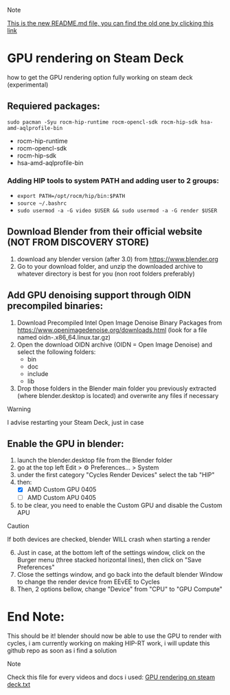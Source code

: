 > [!NOTE]
> [This is the new README.md file, you can find the old one by clicking this link](OLD-README.md)

# GPU rendering on Steam Deck
how to get the GPU rendering option fully working on steam deck (experimental)


## Requiered packages:
`sudo pacman -Syu rocm-hip-runtime rocm-opencl-sdk rocm-hip-sdk hsa-amd-aqlprofile-bin`
* rocm-hip-runtime
* rocm-opencl-sdk
* rocm-hip-sdk
* hsa-amd-aqlprofile-bin

### Adding HIP tools to system PATH and adding user to 2 groups:
* `export PATH=/opt/rocm/hip/bin:$PATH`
* `source ~/.bashrc`
* `sudo usermod -a -G video $USER && sudo usermod -a -G render $USER`

## Download Blender from their official website (NOT FROM DISCOVERY STORE)
1. download any blender version (after 3.0) from https://www.blender.org
2. Go to your download folder, and unzip the downloaded archive to whatever directory is best for you (non root folders preferably)

## Add GPU denoising support through OIDN precompiled binaries:
1. Download Precompiled Intel Open Image Denoise Binary Packages from https://www.openimagedenoise.org/downloads.html (look for a file named oidn-<version>.x86_64.linux.tar.gz)
2. Open the download OIDN archive (OIDN = Open Image Denoise) and select the following folders:
   * bin
   * doc
   * include
   * lib
3. Drop those folders in the Blender main folder you previously extracted (where blender.desktop is located) and overwrite any files if necessary

> [!WARNING]
> I advise restarting your Steam Deck, just in case


## Enable the GPU in blender:
1. launch the blender.desktop file from the Blender folder
2. go at the top left Edit > :gear: Preferences... > System
3. under the first category "Cycles Render Devices" select the tab "HIP"
4. then:
   - [x] AMD Custom GPU 0405
   - [ ] AMD Custom APU 0405
5. to be clear, you need to enable the Custom GPU and disable the Custom APU
> [!CAUTION]
> If both devices are checked, blender WILL crash when starting a render
6. Just in case, at the bottom left of the settings window, click on the Burger menu (three stacked horizontal lines), then click on "Save Preferences"
7. Close the settings window, and go back into the default blender Window to change the render device from EEvEE to Cycles
8. Then, 2 options bellow, change "Device" from "CPU" to "GPU Compute"

# End Note:
This should be it! blender should now be able to use the GPU to render with cycles, i am currently working on making HIP-RT work, i will update this github repo as soon as i find a solution
> [!NOTE]
> Check this file for every videos and docs i used:
[GPU rendering on steam deck.txt](useless%20unformated%20files/GPU%20rendering%20on%20steam%20deck.txt)

